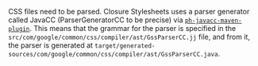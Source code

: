 CSS files need to be parsed. Closure Stylesheets uses a parser generator called JavaCC (ParserGeneratorCC to be precise) via [`ph-javacc-maven-plugin`](https://github.com/phax/ph-javacc-maven-plugin). This means that the grammar for the parser is specified in the `src/com/google/common/css/compiler/ast/GssParserCC.jj` file, and from it, the parser is generated at `target/generated-sources/com/google/common/css/compiler/ast/GssParserCC.java`.